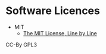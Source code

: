 Software Licences
=================

* MIT
    * [The MIT License, Line by Line](https://writing.kemitchell.com/2016/09/21/MIT-License-Line-by-Line.html)

CC-By
GPL3
